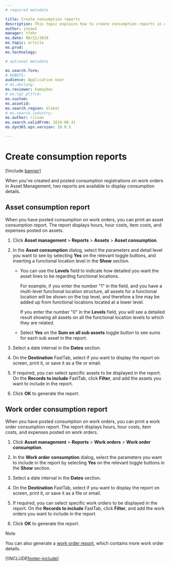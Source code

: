```yaml
---
# required metadata

title: Create consumption reports
description: This topic explains how to create consumption reports in Asset Management.
author: josaw1
manager: tfehr
ms.date: 08/21/2019
ms.topic: article
ms.prod: 
ms.technology: 

# optional metadata

ms.search.form: 
# ROBOTS: 
audience: Application User
# ms.devlang: 
ms.reviewer: kamaybac
# ms.tgt_pltfrm: 
ms.custom: 
ms.assetid: 
ms.search.region: Global
# ms.search.industry: 
ms.author: riluan
ms.search.validFrom: 2019-08-31
ms.dyn365.ops.version: 10.0.5

---
```


# Create consumption reports

[!include [banner](../../includes/banner.md)]

 

When you've created and posted consumption registrations on work orders in Asset Management, two reports are available to display consumption details.


## Asset consumption report

When you have posted consumption on work orders, you can print an asset consumption report. The report displays hours, hour costs, item costs, and expenses posted on assets.

1. Click **Asset management** > **Reports** > **Assets** > **Asset consumption**.

2. In the **Asset consumption** dialog, select the parameters and detail level you want to see by selecting **Yes** on the relevant toggle buttons, and inserting a functional location level in the **Show** section.
    - You can use the **Levels** field to indicate how detailed you want the asset lines to be regarding functional locations. 
    
        For example, if you enter the number "1" in the field, and you have a multi-level functional location structure, all assets for a functional location will be shown on the top level, and therefore a line may be added up from functional locations located at a lower level. 
        
        If you enter the number "0" in the **Levels** field, you will see a detailed result showing all assets on all the functional location levels to which they are related. 
        
    - Select **Yes** on the **Sum on all sub assets** toggle button to see sums for each sub asset in the report.

3. Select a date interval in the **Dates** section.

4. On the **Destination** FastTab, select if you want to display the report on screen, print it, or save it as a file or email.

5. If required, you can select specific assets to be displayed in the report. On the **Records to include** FastTab, click **Filter**, and add the assets you want to include in the report.

6. Click **OK** to generate the report.


## Work order consumption report

When you have posted consumption on work orders, you can print a work order consumption report. The report displays hours, hour costs, item costs, and expenses posted on work orders.

1. Click **Asset management** > **Reports** > **Work orders** > **Work order consumption**.

2. In the **Work order consumption** dialog, select the parameters you want to include in the report by selecting **Yes** on the relevant toggle buttons in the **Show** section.

3. Select a date interval in the **Dates** section.

4. On the **Destination** FastTab, select if you want to display the report on screen, print it, or save it as a file or email.

5. If required, you can select specific work orders to be displayed in the report. On the **Records to include** FastTab, click **Filter**, and add the work orders you want to include in the report.

6. Click **OK** to generate the report.


>[!NOTE]
>You can also generate a [work order report](../work-orders/work-order-report.md), which contains more work order details.



[!INCLUDE[footer-include](../../../includes/footer-banner.md)]